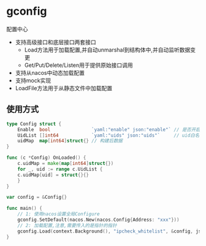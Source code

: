 # gconfig

配置中心

- 支持高级接口和底层接口两套接口
  - Load方法用于加载配置,并自动unmarshal到结构体中,并自动监听数据变更
  - Get/Put/Delete/Listen用于提供原始接口调用
- 支持从nacos中动态加载配置
- 支持mock实现
- LoadFile方法用于从静态文件中加载配置

## 使用方式

```go
type Config struct {
    Enable  bool               `yaml:"enable" json:"enable"` // 是否开启次功能,如果不开启则默认返回true
    UidList []int64            `yaml:"uids" json:"uids"`     // uid白名单列表
    uidMap  map[int64]struct{} // 构建后数据
}

func (c *Config) OnLoaded() {
    c.uidMap = make(map[int64]struct{})
    for _, uid := range c.UidList {
    c.uidMap[uid] = struct{}{}
    }
}

var config = &Config{}

func main() {
    // 1: 使用nacos设置全局Configure
    gconfig.SetDefault(nacos.New(nacos.Config{Address: "xxx"}))
    // 2: 加载配置,注意,需要传入的是指针的指针
    gconfig.Load(context.Background(), "ipcheck_whitelist", &config, json.Unmarshal, nil)
}
```
